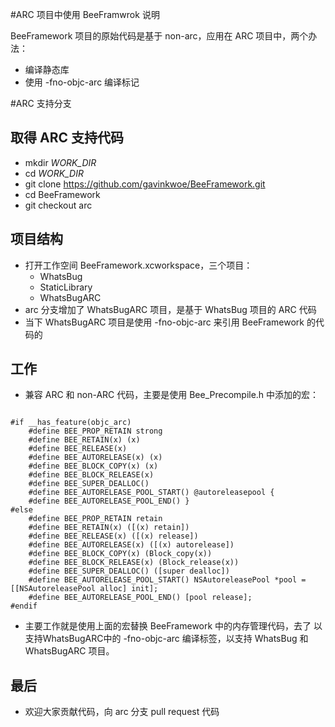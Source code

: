 #ARC 项目中使用 BeeFramwrok 说明

BeeFramework 项目的原始代码是基于 non-arc，应用在 ARC 项目中，两个办法：

- 编译静态库
- 使用 -fno-objc-arc 编译标记

#ARC 支持分支


## 取得 ARC 支持代码

- mkdir _WORK_DIR_
- cd _WORK_DIR_
- git clone https://github.com/gavinkwoe/BeeFramework.git
- cd BeeFramework
- git checkout arc

## 项目结构

- 打开工作空间 BeeFramework.xcworkspace，三个项目： 
	 - WhatsBug
	 - StaticLibrary
	 - WhatsBugARC
- arc 分支增加了 WhatsBugARC 项目，是基于  WhatsBug 项目的 ARC 代码
- 当下 WhatsBugARC 项目是使用  -fno-objc-arc 来引用  BeeFramework 的代码的

## 工作
- 兼容 ARC 和 non-ARC 代码，主要是使用 Bee_Precompile.h 中添加的宏：

<pre><code>
#if __has_feature(objc_arc)
    #define BEE_PROP_RETAIN strong
    #define BEE_RETAIN(x) (x)
    #define BEE_RELEASE(x)
    #define BEE_AUTORELEASE(x) (x)
    #define BEE_BLOCK_COPY(x) (x)
    #define BEE_BLOCK_RELEASE(x)
    #define BEE_SUPER_DEALLOC()
    #define BEE_AUTORELEASE_POOL_START() @autoreleasepool {
    #define BEE_AUTORELEASE_POOL_END() }
#else
    #define BEE_PROP_RETAIN retain
    #define BEE_RETAIN(x) ([(x) retain])
    #define BEE_RELEASE(x) ([(x) release])
    #define BEE_AUTORELEASE(x) ([(x) autorelease])
    #define BEE_BLOCK_COPY(x) (Block_copy(x))
    #define BEE_BLOCK_RELEASE(x) (Block_release(x))
    #define BEE_SUPER_DEALLOC() ([super dealloc])
    #define BEE_AUTORELEASE_POOL_START() NSAutoreleasePool *pool = [[NSAutoreleasePool alloc] init];
    #define BEE_AUTORELEASE_POOL_END() [pool release];
#endif
</code></pre>
- 主要工作就是使用上面的宏替换 BeeFramework 中的内存管理代码，去了 以支持WhatsBugARC中的 -fno-objc-arc 编译标签，以支持 WhatsBug 和 WhatsBugARC 项目。

## 最后
- 欢迎大家贡献代码，向 arc 分支 pull request 代码
